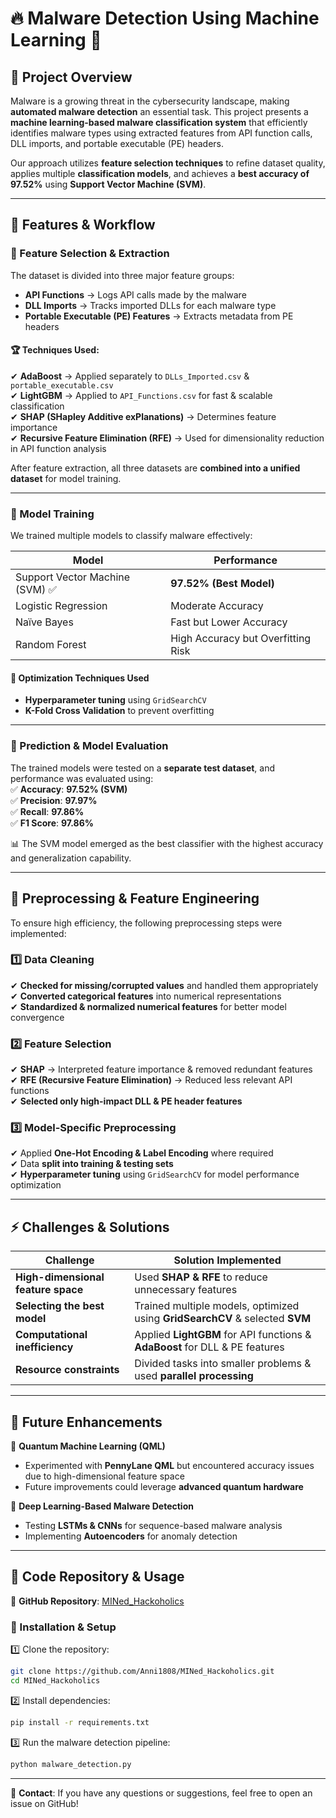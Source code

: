 # 🔥 Malware Detection Using Machine Learning 🤖

## 📌 Project Overview  
Malware is a growing threat in the cybersecurity landscape, making **automated malware detection** an essential task. This project presents a **machine learning-based malware classification system** that efficiently identifies malware types using extracted features from API function calls, DLL imports, and portable executable (PE) headers.  

Our approach utilizes **feature selection techniques** to refine dataset quality, applies multiple **classification models**, and achieves a **best accuracy of 97.52%** using **Support Vector Machine (SVM)**.  

---

## 🚀 Features & Workflow  

### 🔹 Feature Selection & Extraction  
The dataset is divided into three major feature groups:  
- **API Functions** → Logs API calls made by the malware  
- **DLL Imports** → Tracks imported DLLs for each malware type  
- **Portable Executable (PE) Features** → Extracts metadata from PE headers  

#### 🏆 Techniques Used:  
✔ **AdaBoost** → Applied separately to `DLLs_Imported.csv` & `portable_executable.csv`  
✔ **LightGBM** → Applied to `API_Functions.csv` for fast & scalable classification  
✔ **SHAP (SHapley Additive exPlanations)** → Determines feature importance  
✔ **Recursive Feature Elimination (RFE)** → Used for dimensionality reduction in API function analysis  

After feature extraction, all three datasets are **combined into a unified dataset** for model training.  

---

### 🔹 Model Training  
We trained multiple models to classify malware effectively:  

| **Model**              | **Performance** |
|------------------------|----------------|
| Support Vector Machine (SVM) ✅ | **97.52% (Best Model)** |
| Logistic Regression    | Moderate Accuracy |
| Naïve Bayes           | Fast but Lower Accuracy |
| Random Forest         | High Accuracy but Overfitting Risk |

#### 🔧 Optimization Techniques Used  
- **Hyperparameter tuning** using `GridSearchCV`  
- **K-Fold Cross Validation** to prevent overfitting  

---

### 🔹 Prediction & Model Evaluation  
The trained models were tested on a **separate test dataset**, and performance was evaluated using:  
✅ **Accuracy**: **97.52% (SVM)**  
✅ **Precision**: **97.97%**  
✅ **Recall**: **97.86%**  
✅ **F1 Score**: **97.86%**  

📊 The SVM model emerged as the best classifier with the highest accuracy and generalization capability.  

---

## 🔧 Preprocessing & Feature Engineering  

To ensure high efficiency, the following preprocessing steps were implemented:  

### 1️⃣ Data Cleaning  
✔ **Checked for missing/corrupted values** and handled them appropriately  
✔ **Converted categorical features** into numerical representations  
✔ **Standardized & normalized numerical features** for better model convergence  

### 2️⃣ Feature Selection  
✔ **SHAP** → Interpreted feature importance & removed redundant features  
✔ **RFE (Recursive Feature Elimination)** → Reduced less relevant API functions  
✔ **Selected only high-impact DLL & PE header features**  

### 3️⃣ Model-Specific Preprocessing  
✔ Applied **One-Hot Encoding & Label Encoding** where required  
✔ Data **split into training & testing sets**  
✔ **Hyperparameter tuning** using `GridSearchCV` for model performance optimization  

---

## ⚡ Challenges & Solutions  

| **Challenge** | **Solution Implemented** |
|--------------|--------------------------|
| **High-dimensional feature space** | Used **SHAP & RFE** to reduce unnecessary features |
| **Selecting the best model** | Trained multiple models, optimized using **GridSearchCV** & selected **SVM** |
| **Computational inefficiency** | Applied **LightGBM** for API functions & **AdaBoost** for DLL & PE features |
| **Resource constraints** | Divided tasks into smaller problems & used **parallel processing** |

---

## 🔮 Future Enhancements  

🚀 **Quantum Machine Learning (QML)**  
- Experimented with **PennyLane QML** but encountered accuracy issues due to high-dimensional feature space  
- Future improvements could leverage **advanced quantum hardware**  

🚀 **Deep Learning-Based Malware Detection**  
- Testing **LSTMs & CNNs** for sequence-based malware analysis  
- Implementing **Autoencoders** for anomaly detection  

---

## 📂 Code Repository & Usage  

🔗 **GitHub Repository**: [MINed_Hackoholics](https://github.com/Anni1808/MINed_Hackoholics.git)  

### 📜 Installation & Setup  

1️⃣ Clone the repository:  
```bash
git clone https://github.com/Anni1808/MINed_Hackoholics.git
cd MINed_Hackoholics
```
  
2️⃣ Install dependencies:  
```bash
pip install -r requirements.txt
```
  
3️⃣ Run the malware detection pipeline:  
```bash
python malware_detection.py
```

---


📧 **Contact**: If you have any questions or suggestions, feel free to open an issue on GitHub!  
